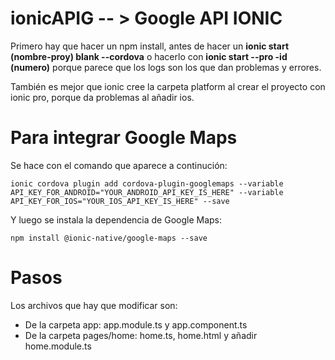 # ionicAPIG -- > Google API IONIC

Primero hay que hacer un npm install, antes de hacer un <b>ionic start (nombre-proy) blank --cordova</b> o hacerlo con <b>ionic start --pro -id (numero)</b> porque parece que los logs son los que dan problemas y errores.

También es mejor que ionic cree la carpeta platform al crear el proyecto con ionic pro, porque da problemas al añadir ios.

 # Para integrar Google Maps
Se hace con el comando que aparece a continución:

<code>ionic cordova plugin add cordova-plugin-googlemaps --variable API_KEY_FOR_ANDROID="YOUR_ANDROID_API_KEY_IS_HERE" --variable API_KEY_FOR_IOS="YOUR_IOS_API_KEY_IS_HERE" --save</code>

Y luego se instala la dependencia de Google Maps:

<code>npm install @ionic-native/google-maps --save</code>

# Pasos 

Los archivos que hay que modificar son: 
  - De la carpeta app: app.module.ts y app.component.ts
  - De la carpeta pages/home: home.ts, home.html y añadir home.module.ts
  
 
